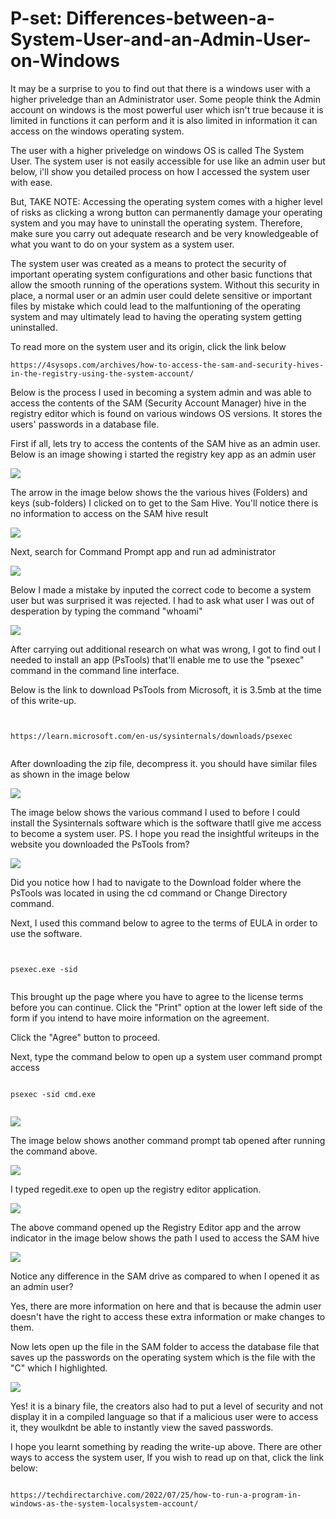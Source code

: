 # P-set: Differences-between-a-System-User-and-an-Admin-User-on-Windows

It may be a surprise to you to find out that there is a windows user with a higher priveledge than an Administrator user. Some people think the Admin account on windows is the most powerful user which isn't true because it is limited in functions it can perform and it is also limited in information it can access on the windows operating system. 

The user with a higher priveledge on windows OS is called The System User. The system user is not easily accessible for use like an admin user but below, i'll show you detailed process on how I accessed the system user with ease.

But, TAKE NOTE: Accessing the operating system comes with a higher level of risks as clicking a wrong button can permanently damage your operating system and you may have to uninstall the operating system. Therefore, make sure you carry out adequate research and be very knowledgeable of what you want to do on your system as a system user.

The system user was created as a means to protect the security of important operating system configurations and other basic functions that allow the smooth running of the operations system. Without this security in place, a normal user or an admin user could delete sensitive or important files by mistake which could lead to the malfuntioning of the operating system and may ultimately lead to having the operating system getting uninstalled.

To read more on the system user and its origin, click the link below

```
https://4sysops.com/archives/how-to-access-the-sam-and-security-hives-in-the-registry-using-the-system-account/

```

Below is the process I used in becoming a system admin and was able to access the contents of the SAM (Security Account Manager) hive in the registry editor which is found on various windows OS versions. It stores the users' passwords in a database file.  


First if all, lets try to access the contents of the SAM hive as an admin user. Below is an image showing i started the registry key app as an admin user

![](https://github.com/xst0rmy/Differences-between-a-System-User-and-an-Admin-User-on-Windows/blob/main/Images/sid%201.png)

The arrow in the image below shows the the various hives (Folders) and keys (sub-folders) I clicked on to get to the Sam Hive. You'll notice there is no information to access on the SAM hive result

![](https://github.com/xst0rmy/Differences-between-a-System-User-and-an-Admin-User-on-Windows/blob/main/Images/sid%202.png)

Next, search for Command Prompt app and run ad administrator

![](https://github.com/xst0rmy/Differences-between-a-System-User-and-an-Admin-User-on-Windows/blob/main/Images/sid%203.png)

Below I made a mistake by inputed the correct code to become a system user but was surprised it was rejected. I had to ask what user I was out of desperation by typing the command "whoami"

![](https://github.com/xst0rmy/Differences-between-a-System-User-and-an-Admin-User-on-Windows/blob/main/Images/sid%204.png)

After carrying out additional research on what was wrong, I got to find out I needed to install an app (PsTools) that'll enable me to use the "psexec" command in the command line interface.

Below is the link to download PsTools from Microsoft, it is 3.5mb at the time of this write-up.

```


https://learn.microsoft.com/en-us/sysinternals/downloads/psexec


```

After downloading the zip file, decompress it. you should have similar files as shown in the image below

![](https://github.com/xst0rmy/Differences-between-a-System-User-and-an-Admin-User-on-Windows/blob/main/Images/sid%205.png)

The image below shows the various command I used to before I could install the Sysinternals software which is the software thatll give me access to become a system user. PS. I hope you read the insightful writeups in the website you downloaded the PsTools from?  

![](https://github.com/xst0rmy/Differences-between-a-System-User-and-an-Admin-User-on-Windows/blob/main/Images/sid%206.png)

Did you notice how I had to navigate to the Download folder where the PsTools was located in using the cd command or Change Directory command.

Next, I used this command below to agree to the terms of EULA in order to use the software.

```


psexec.exe -sid


```

This brought up the page where you have to agree to the license terms before you can continue. Click the "Print" option at the lower left side of the form if you intend to have moire information on the agreement.

Click the "Agree" button to proceed.

Next, type the command below to open up a system user command prompt access

```

psexec -sid cmd.exe


```

![](https://github.com/xst0rmy/Differences-between-a-System-User-and-an-Admin-User-on-Windows/blob/main/Images/sid%207.png)

The image below shows another command prompt tab opened after running the command above. 

![](https://github.com/xst0rmy/Differences-between-a-System-User-and-an-Admin-User-on-Windows/blob/main/Images/sid%208.png)

I typed regedit.exe to open up the registry editor application.

![](https://github.com/xst0rmy/Differences-between-a-System-User-and-an-Admin-User-on-Windows/blob/main/Images/sid%209.png)

The above command opened up the Registry Editor app and the arrow indicator in the image below shows the path I used to access the SAM hive

![](https://github.com/xst0rmy/Differences-between-a-System-User-and-an-Admin-User-on-Windows/blob/main/Images/sid%2010.png)

Notice any difference in the SAM drive as compared to when I opened it as an admin user?

Yes, there are more information on here and that is because the admin user doesn't have the right to access these extra information or make changes to them.

Now lets open up the file in the SAM folder to access the database file that saves up the passwords on the operating system which is the file with the "C" which I highlighted.

![](https://github.com/xst0rmy/Differences-between-a-System-User-and-an-Admin-User-on-Windows/blob/main/Images/sid%2011.png)

Yes! it is a binary file, the creators also had to put a level of security and not display it in a compiled language so that if a malicious user were to access it, they woulkdnt be able to instantly view the saved passwords.

I hope you learnt something by reading the write-up above. There are other ways to access the system user, If you wish to read up on that, click the link below:

```

https://techdirectarchive.com/2022/07/25/how-to-run-a-program-in-windows-as-the-system-localsystem-account/


```






